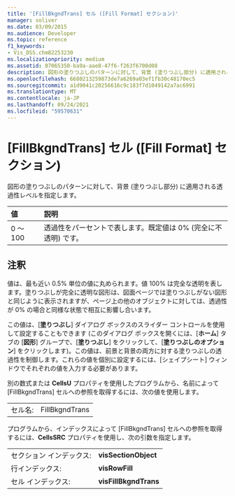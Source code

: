 ```yaml
---
title: '[FillBkgndTrans] セル ([Fill Format] セクション)'
manager: soliver
ms.date: 03/09/2015
ms.audience: Developer
ms.topic: reference
f1_keywords:
- Vis_DSS.chm82253230
ms.localizationpriority: medium
ms.assetid: 87065350-ba9a-aae8-47f6-f263f6700d08
description: 図形の塗りつぶしのパターンに対して、背景 (塗りつぶし部分) に適用される透過性レベルを指定します。
ms.openlocfilehash: 6680213259873de7a6269a03ef1fb30c48170ec5
ms.sourcegitcommit: a1d9041c20256616c9c183f7d1049142a7ac6991
ms.translationtype: MT
ms.contentlocale: ja-JP
ms.lasthandoff: 09/24/2021
ms.locfileid: "59570631"
---
```

# <a name="fillbkgndtrans-cell-fill-format-section"></a>[FillBkgndTrans] セル ([Fill Format] セクション)

図形の塗りつぶしのパターンに対して、背景 (塗りつぶし部分) に適用される透過性レベルを指定します。
  
|**値**|**説明**|
|:-----|:-----|
|0 ～ 100  <br/> |透過性をパーセントで表します。既定値は 0% (完全に不透明) です。  <br/> |
   
## <a name="remarks"></a>注釈

値は、最も近い 0.5% 単位の値に丸められます。値 100% は完全な透明を表します。塗りつぶしが完全に透明な図形は、図面ページでは塗りつぶしがない図形と同じように表示されますが、ページ上の他のオブジェクトに対しては、透過性が 0% の場合と同様な状態で相互に影響し合います。
  
この値は、[**塗りつぶし**] ダイアログ ボックスのスライダー コントロールを使用して設定することもできます (このダイアログ ボックスを開くには、[**ホーム**] タブの [**図形**] グループで、[**塗りつぶし**] をクリックして、[**塗りつぶしのオプション**] をクリックします)。この値は、前景と背景の両方に対する塗りつぶしの透過性を制御します。これらの値を個別に設定するには、[シェイプシート] ウィンドウでそれぞれの値を入力する必要があります。
  
別の数式または **CellsU** プロパティを使用したプログラムから、名前によって [FillBkgndTrans] セルへの参照を取得するには、次の値を使用します。 
  
|||
|:-----|:-----|
|セル名:  <br/> |FillBkgndTrans  <br/> |
   
プログラムから、インデックスによって [FillBkgndTrans] セルへの参照を取得するには、**CellsSRC** プロパティを使用し、次の引数を指定します。 
  
|||
|:-----|:-----|
|セクション インデックス:  <br/> |**visSectionObject** <br/> |
|行インデックス:  <br/> |**visRowFill** <br/> |
|セル インデックス:  <br/> |**visFillBkgndTrans** <br/> |
   

